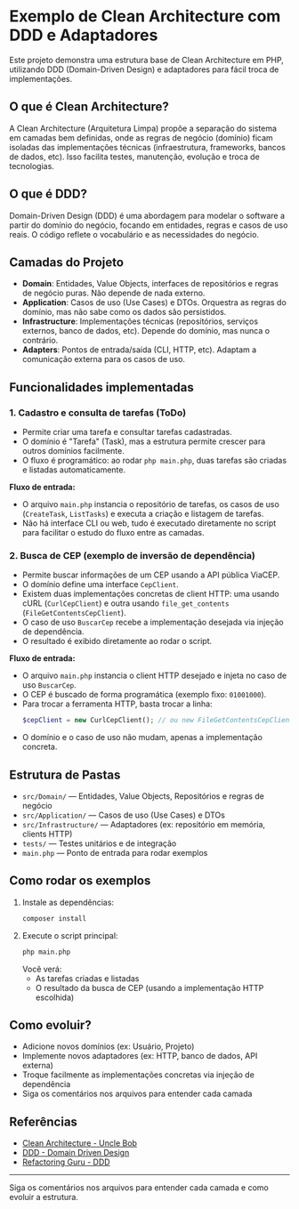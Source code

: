 # Exemplo de Clean Architecture com DDD e Adaptadores

Este projeto demonstra uma estrutura base de Clean Architecture em PHP, utilizando DDD (Domain-Driven Design) e adaptadores para fácil troca de implementações.

## O que é Clean Architecture?
A Clean Architecture (Arquitetura Limpa) propõe a separação do sistema em camadas bem definidas, onde as regras de negócio (domínio) ficam isoladas das implementações técnicas (infraestrutura, frameworks, bancos de dados, etc). Isso facilita testes, manutenção, evolução e troca de tecnologias.

## O que é DDD?
Domain-Driven Design (DDD) é uma abordagem para modelar o software a partir do domínio do negócio, focando em entidades, regras e casos de uso reais. O código reflete o vocabulário e as necessidades do negócio.

## Camadas do Projeto
- **Domain**: Entidades, Value Objects, interfaces de repositórios e regras de negócio puras. Não depende de nada externo.
- **Application**: Casos de uso (Use Cases) e DTOs. Orquestra as regras do domínio, mas não sabe como os dados são persistidos.
- **Infrastructure**: Implementações técnicas (repositórios, serviços externos, banco de dados, etc). Depende do domínio, mas nunca o contrário.
- **Adapters**: Pontos de entrada/saída (CLI, HTTP, etc). Adaptam a comunicação externa para os casos de uso.

## Funcionalidades implementadas

### 1. Cadastro e consulta de tarefas (ToDo)
- Permite criar uma tarefa e consultar tarefas cadastradas.
- O domínio é "Tarefa" (Task), mas a estrutura permite crescer para outros domínios facilmente.
- O fluxo é programático: ao rodar `php main.php`, duas tarefas são criadas e listadas automaticamente.

**Fluxo de entrada:**
- O arquivo `main.php` instancia o repositório de tarefas, os casos de uso (`CreateTask`, `ListTasks`) e executa a criação e listagem de tarefas.
- Não há interface CLI ou web, tudo é executado diretamente no script para facilitar o estudo do fluxo entre as camadas.

### 2. Busca de CEP (exemplo de inversão de dependência)
- Permite buscar informações de um CEP usando a API pública ViaCEP.
- O domínio define uma interface `CepClient`.
- Existem duas implementações concretas de client HTTP: uma usando cURL (`CurlCepClient`) e outra usando `file_get_contents` (`FileGetContentsCepClient`).
- O caso de uso `BuscarCep` recebe a implementação desejada via injeção de dependência.
- O resultado é exibido diretamente ao rodar o script.

**Fluxo de entrada:**
- O arquivo `main.php` instancia o client HTTP desejado e injeta no caso de uso `BuscarCep`.
- O CEP é buscado de forma programática (exemplo fixo: `01001000`).
- Para trocar a ferramenta HTTP, basta trocar a linha:
  ```php
  $cepClient = new CurlCepClient(); // ou new FileGetContentsCepClient();
  ```
- O domínio e o caso de uso não mudam, apenas a implementação concreta.

## Estrutura de Pastas
- `src/Domain/` — Entidades, Value Objects, Repositórios e regras de negócio
- `src/Application/` — Casos de uso (Use Cases) e DTOs
- `src/Infrastructure/` — Adaptadores (ex: repositório em memória, clients HTTP)
- `tests/` — Testes unitários e de integração
- `main.php` — Ponto de entrada para rodar exemplos

## Como rodar os exemplos
1. Instale as dependências:
   ```bash
   composer install
   ```
2. Execute o script principal:
   ```bash
   php main.php
   ```
   Você verá:
   - As tarefas criadas e listadas
   - O resultado da busca de CEP (usando a implementação HTTP escolhida)

## Como evoluir?
- Adicione novos domínios (ex: Usuário, Projeto)
- Implemente novos adaptadores (ex: HTTP, banco de dados, API externa)
- Troque facilmente as implementações concretas via injeção de dependência
- Siga os comentários nos arquivos para entender cada camada

## Referências
- [Clean Architecture - Uncle Bob](https://8thlight.com/blog/uncle-bob/2012/08/13/the-clean-architecture.html)
- [DDD - Domain Driven Design](https://martinfowler.com/bliki/DomainDrivenDesign.html)
- [Refactoring Guru - DDD](https://refactoring.guru/pt-br/design-patterns/ddd)

---

Siga os comentários nos arquivos para entender cada camada e como evoluir a estrutura.
